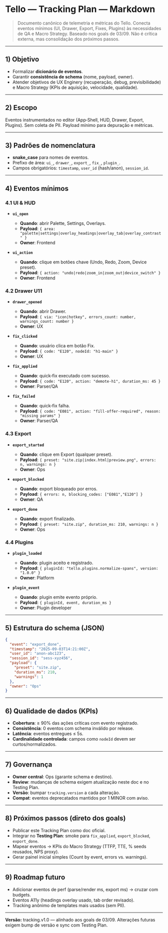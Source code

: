 # Tello — Tracking Plan — Markdown

> Documento canônico de telemetria e métricas do Tello. Conecta eventos mínimos (UI, Drawer, Export, Fixes, Plugins) às necessidades de QA e Macro Strategy. Baseado nos goals de 03/09. Não é crítica externa, mas consolidação dos próximos passos.

---

## 1) Objetivo
- Formalizar **dicionário de eventos**.
- Garantir **consistência de schema** (nome, payload, owner).
- Atender objetivos de UX Enginery (recuperação, debug, previsibilidade) e Macro Strategy (KPIs de aquisição, velocidade, qualidade).

---

## 2) Escopo
Eventos instrumentados no editor (App‑Shell, HUD, Drawer, Export, Plugins). Sem coleta de PII. Payload mínimo para depuração e métricas.

---

## 3) Padrões de nomenclatura
- **snake_case** para nomes de eventos.
- Prefixo de área: `ui_`, `drawer_`, `export_`, `fix_`, `plugin_`.
- Campos obrigatórios: `timestamp`, `user_id` (hash/anon), `session_id`.

---

## 4) Eventos mínimos

### 4.1 UI & HUD
- **`ui_open`**
  - **Quando**: abrir Palette, Settings, Overlays.
  - **Payload**: `{ area: "palette|settings|overlay_headings|overlay_tab|overlay_contrast" }`
  - **Owner**: Frontend

- **`ui_action`**
  - **Quando**: clique em botões chave (Undo, Redo, Zoom, Device preset).
  - **Payload**: `{ action: "undo|redo|zoom_in|zoom_out|device_switch" }`
  - **Owner**: Frontend

### 4.2 Drawer U11
- **`drawer_opened`**
  - **Quando**: abrir Drawer.
  - **Payload**: `{ via: "icon|hotkey", errors_count: number, warnings_count: number }`
  - **Owner**: UX

- **`fix_clicked`**
  - **Quando**: usuário clica em botão Fix.
  - **Payload**: `{ code: "E120", nodeId: "h1-main" }`
  - **Owner**: UX

- **`fix_applied`**
  - **Quando**: quick‑fix executado com sucesso.
  - **Payload**: `{ code: "E120", action: "demote-h1", duration_ms: 45 }`
  - **Owner**: Parser/QA

- **`fix_failed`**
  - **Quando**: quick‑fix falha.
  - **Payload**: `{ code: "E081", action: "fill-offer-required", reason: "missing params" }`
  - **Owner**: Parser/QA

### 4.3 Export
- **`export_started`**
  - **Quando**: clique em Export (qualquer preset).
  - **Payload**: `{ preset: "site.zip|index.html|preview.png", errors: n, warnings: n }`
  - **Owner**: Ops

- **`export_blocked`**
  - **Quando**: export bloqueado por erros.
  - **Payload**: `{ errors: n, blocking_codes: ["E081","E120"] }`
  - **Owner**: QA

- **`export_done`**
  - **Quando**: export finalizado.
  - **Payload**: `{ preset: "site.zip", duration_ms: 210, warnings: n }`
  - **Owner**: Ops

### 4.4 Plugins
- **`plugin_loaded`**
  - **Quando**: plugin aceito e registrado.
  - **Payload**: `{ pluginId: "tello.plugins.normalize-spans", version: "1.0.0" }`
  - **Owner**: Platform

- **`plugin_event`**
  - **Quando**: plugin emite evento próprio.
  - **Payload**: `{ pluginId, event, duration_ms }`
  - **Owner**: Plugin developer

---

## 5) Estrutura do schema (JSON)
```json
{
  "event": "export_done",
  "timestamp": "2025-09-03T14:21:00Z",
  "user_id": "anon-abc123",
  "session_id": "sess-xyz456",
  "payload": {
    "preset": "site.zip",
    "duration_ms": 210,
    "warnings": 1
  },
  "owner": "Ops"
}
```

---

## 6) Qualidade de dados (KPIs)
- **Cobertura**: ≥ 90% das ações críticas com evento registrado.
- **Consistência**: 0 eventos com schema inválido por release.
- **Latência**: eventos entregues ≤ 5s.
- **Cardinalidade controlada**: campos como `nodeId` devem ser curtos/normalizados.

---

## 7) Governança
- **Owner central**: Ops (garante schema e destino).
- **Review**: mudanças de schema exigem atualização neste doc e no Testing Plan.
- **Versão**: bumpar `tracking.version` a cada alteração.
- **Compat**: eventos deprecatados mantidos por 1 MINOR com aviso.

---

## 8) Próximos passos (direto dos goals)
- Publicar este Tracking Plan como doc oficial.
- Integrar no **Testing Plan**: smoke para `fix_applied`, `export_blocked`, `export_done`.
- Mapear eventos → KPIs do Macro Strategy (TTFP, TTE, % seeds reusados, NPS proxy).
- Gerar painel inicial simples (Count by event, errors vs. warnings).

---

## 9) Roadmap futuro
- Adicionar eventos de perf (parse/render ms, export ms) → cruzar com budgets.
- Eventos A11y (headings overlay usado, tab order revisado).
- Tracking anônimo de templates mais usados (sem PII).

---

**Versão:** tracking.v1.0 — alinhado aos goals de 03/09. Alterações futuras exigem bump de versão e sync com Testing Plan.

